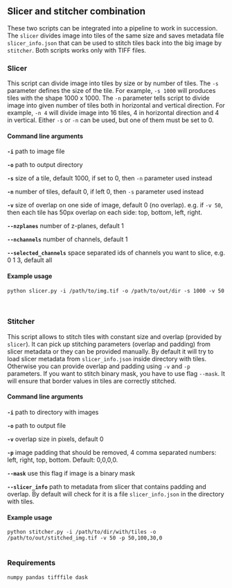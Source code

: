 ## Slicer and stitcher combination
These two scripts can be integrated into a pipeline to work in succession. 
The `slicer` divides image into tiles of the same size and saves metadata file `slicer_info.json` that can be used to 
stitch tiles back into the big image by `stitcher`. Both scripts works only with TIFF files.



### Slicer 

This script can divide image into tiles by size or by number of tiles. 
The `-s` parameter defines the size of the tile. For example, `-s 1000` will produces tiles with the shape 1000 x 1000.
The `-n` parameter tells script to divide image into given number of tiles both in horizontal and vertical direction. 
For example, `-n 4` will divide image into 16 tiles, 4 in horizontal direction and 4 in vertical.
Either `-s` or `-n` can be used, but one of them must be set to 0.


#### Command line arguments

**`-i`**    path to image file

**`-o`**    path to output directory

**`-s`**    size of a tile, default 1000, if set to 0, then `-n` parameter used instead

**`-n`**    number of tiles, default 0, if left 0, then `-s` parameter used instead

**`-v`**    size of overlap on one side of image, default 0 (no overlap). 
            e.g. if `-v 50`, then each tile has 50px overlap on each side: top, bottom, left, right.  

**`--nzplanes`**    number of z-planes, default 1

**`--nchannels`**   number of channels, default 1

**`--selected_channels`**   space separated ids of channels you want to slice, e.g. 0 1 3, default all


#### Example usage

`python slicer.py -i /path/to/img.tif -o /path/to/out/dir -s 1000 -v 50`

<br/>

### Stitcher

This script allows to stitch tiles with constant size and overlap (provided by `slicer`).
It can pick up stitching parameters (overlap and padding) from slicer metadata or they can be provided manually.
By default it will try to load slicer metadata from `slicer_info.json` inside directory with tiles.
Otherwise you can provide overlap and padding using `-v` and `-p` parameters.
If you want to stitch binary mask, you have to use flag `--mask`. 
It will ensure that border values in tiles are correctly stitched. 

#### Command line arguments


**`-i`** path to directory with images

**`-o`** path to output file

**`-v`** overlap size in pixels, default 0

**`-p`** image padding that should be removed, 4 comma separated numbers: left, right, top, bottom. Default: 0,0,0,0.

**`--mask`** use this flag if image is a binary mask

**`--slicer_info`**  path to metadata from slicer that contains padding and overlap. 
                     By default will check for it is a file `slicer_info.json` in the directory with tiles.



#### Example usage

`python stitcher.py -i /path/to/dir/with/tiles -o /path/to/out/stitched_img.tif -v 50 -p 50,100,30,0`
<br/>
<br/>

### Requirements

`numpy pandas tifffile dask`
